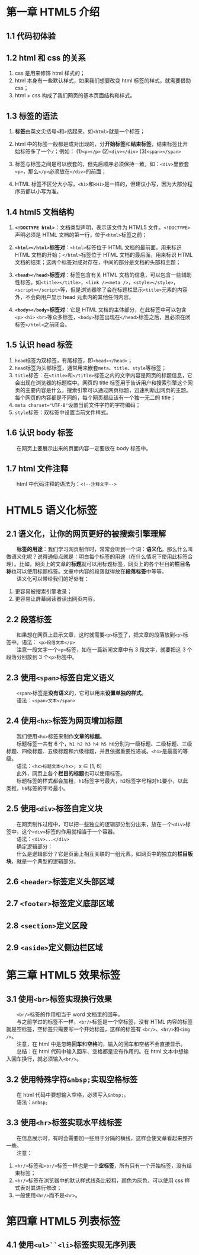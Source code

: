# 第一章 HTML5 介绍

## 1.1 代码初体验

## 1.2 html 和 css 的关系

1. css 是用来修饰 html 样式的；
2. html 本身有一些默认样式，如果我们想要改变 html 标签的样式，就需要借助 css；
3. html + css 构成了我们网页的基本页面结构和样式。

## 1.3 标签的语法

1. **标签**由英文尖括号`<`和`>`括起来，如`<html>`就是一个标签；
2. html 中的标签一般都是成对出现的，分**开始标签**和**结束标签**，结束标签比开始标签多了一个`/`；例如：
   (1)`<p></p>`
   (2)`<div></div>`
   (3)`<span></span>`

3. 标签与标签之间是可以嵌套的，但先后顺序必须保持一致，如：`<div>`里嵌套`<p>`，那么`</p>`必须放在`</div>`的前面；
4. HTML 标签不区分大小写，`<h1>`和`<H1>`是一样的，但建议小写，因为大部分程序员都以小写为准。

## 1.4 html5 文档结构

1. **`<!DOCTYPE html>`**：文档类型声明，表示该文件为 HTML5 文件。`<!DOCTYPE>`声明必须是 HTML 文档的第一行，位于`<html>`标签之前；

2. **`<html></html>`标签对**：`<html>`标签位于 HTML 文档的最前面，用来标识 HTML 文档的开始；`</html>`标签位于 HTML 文档的最后面，用来标识 HTML 文档的结束；这两个标签对成对存在，中间的部分是文档的头部和主题；

3. **`<head></head>`标签对**：标签包含有关 HTML 文档的信息，可以包含一些辅助性标签。如`<title></title>`，`<link /><meta />`，`<style></style>`，`<script></script>`等，但是浏览器除了会在标题栏显示`<title>`元素的内容外，不会向用户显示 head 元素内的其他任何内容。

4. **`<body></body>`标签对**：它是 HTML 文档的主体部分，在此标签中可以包含`<p>` `<h1>` `<br>`等众多标签，`<body>`标签出现在`</head>`标签之后，且必须在闭标签`</html>`之前闭合。

## 1.5 认识 head 标签

1. `head`标签为双标签，有尾标签，即`<head></head>`；
2. `head`标签为头部标签，通常用来嵌套`meta`、`title`、`style`等标签；
3. `title`标签：在`<title>`和`</title>`标签之内的文字内容是网页的标题信息，它会出现在浏览器的标题栏中。网页的 title 标签用于告诉用户和搜索引擎这个网页的主要内容是什么，搜索引擎可以通过网页标题，迅速判断出网页的主题。每个网页的内容都是不同的，每个网页都应该有一个独一无二的 title；
4. `meta charset="UTF-8"`设置当前文件字符的字符编码；
5. `style`标签：双标签中设置当前文件样式。

## 1.6 认识 body 标签

&emsp;&emsp;在网页上要展示出来的页面内容一定要放在 body 标签中。

## 1.7 html 文件注释

&emsp;&emsp;html 中代码注释的语法为：`<!--注释文字-->`

# HTML5 语义化标签

## 2.1 语义化，让你的网页更好的被搜索引擎理解

&emsp;&emsp;**标签的用途**：我们学习网页制作时，常常会听到一个词：**语义化**。那么什么叫做语义化呢？说得通俗点就是：明白每个标签的用途（在什么情况下使用此标签合理）。比如，网页上的文章的**标题**就可以用标题标签，网页上的各个栏目的**栏目名称**也可以使用标题标签。文章中内容的段落就得放在**段落标签**中等等。<br/>
&emsp;&emsp;语义化可以带给我们的好处有：

1. 更容易被搜索引擎收录；
2. 更容易让屏幕阅读器读出网页内容。

## 2.2 段落标签

&emsp;&emsp;如果想在网页上显示文章，这时就需要`<p>`标签了，把文章的段落放到`<p>`标签中。语法：
`<p>段落文本</p>`<br/>
&emsp;&emsp;注意一段文字一个`<p>`标签，如在一篇新闻文章中有 3 段文字，就要把这 3 个段落分别放到 3 个`<p>`标签中。

## 2.3 使用`<span>`标签自定义语义

&emsp;&emsp;`<span>`标签是**没有语义**的，它可以用来**设置单独的样式**。<br/>
&emsp;&emsp;语法：`<span>文本</span>`

## 2.4 使用`<hx>`标签为网页增加标题

&emsp;&emsp;我们使用`<hx>`标签来制作**文章的标题**。<br/>
&emsp;&emsp;标题标签一共有 6 个，`h1 h2 h3 h4 h5 h6`分别为一级标题、二级标题、三级标题、四级标题、五级标题和六级标题，并且依据重要性递减。`<h1>`是最高的等级。<br/>
&emsp;&emsp;语法：`<hx>标题文本</hx>`，x $\in$ [1, 6]<br/>
&emsp;&emsp;此外，网页上各个**栏目的标题**也可以使用标签。<br/>
&emsp;&emsp;标题标签的样式都会加粗，`h1`标签字号最大，`h2`标签字号相对`h1`要小，以此类推，`h6`标签的字号最小。

## 2.5 使用`<div>`标签自定义块

&emsp;&emsp;在网页制作过程中，可以把一些独立的逻辑部分划分出来，放在一个`<div>`标签中，这个`<div>`标签的作用就相当于一个容器。<br/>
&emsp;&emsp;语法：`<div>...</div>`<br/>
&emsp;&emsp;确定逻辑部分：<br/>
&emsp;&emsp;什么是逻辑部分？它是页面上相互关联的一组元素。如网页中的独立的**栏目板块**，就是一个典型的逻辑部分。

## 2.6 `<header>`标签定义头部区域

## 2.7 `<footer>`标签定义底部区域

## 2.8 `<section>`定义区段

## 2.9 `<aside>`定义侧边栏区域

# 第三章 HTML5 效果标签

## 3.1 使用`<br>`标签实现换行效果

&emsp;&emsp;`<br/>`标签的作用相当于 word 文档里的回车。<br/>
&emsp;&emsp;与之前学过的标签不一样，`<br/>`标签是一个空标签，没有 HTML 内容的标签就是空标签，空标签只需要写一个开始标签，这样的标签有 `<br/>`、`<hr/>`和`<img />`。<br/>
&emsp;&emsp;注意，在 html 中是忽略**回车**和**空格**的，输入的回车和空格不会直接显示。<br/>
&emsp;&emsp;总结：在 html 代码中输入回车、空格都是没有作用的。在 html 文本中想输入回车换行，就必须输入`<br/>`。

## 3.2 使用特殊字符`&nbsp;`实现空格标签

&emsp;&emsp;在 html 代码中要想输入空格，必须写入`&nbsp;`。<br/>
&emsp;&emsp;语法：`&nbsp;`

## 3.3 使用`<hr>`标签实现水平线标签

&emsp;&emsp;在信息展示时，有时会需要加一些用于分隔的横线，这样会使文章看起来整齐一些。<br/>
&emsp;&emsp;注意：

1. `<hr/>`标签和`<br/>`标签一样也是一个**空标签**，所有只有一个开始标签，没有结束标签；
2. `<hr/>`标签在浏览器中的默认样式线条比较粗，颜色为灰色，可以使用 css 样式表对其进行修改；
3. 一般使用`<hr/>`而不是`<hr>`。

# 第四章 HTML5 列表标签

## 4.1 使用` <ul>``<li> `标签实现无序列表
